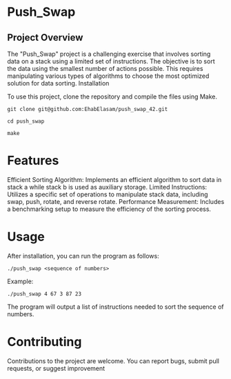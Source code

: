 # Push_Swap
## Project Overview

The "Push_Swap" project is a challenging exercise that involves sorting data on a stack using a limited set of instructions. The objective is to sort the data using the smallest number of actions possible. This requires manipulating various types of algorithms to choose the most optimized solution for data sorting.
Installation

To use this project, clone the repository and compile the files using Make.

    git clone git@github.com:EhabElasam/push_swap_42.git
    
    cd push_swap
    
    make

# Features

Efficient Sorting Algorithm: Implements an efficient algorithm to sort data in stack a while stack b is used as auxiliary storage.
Limited Instructions: Utilizes a specific set of operations to manipulate stack data, including swap, push, rotate, and reverse rotate.
Performance Measurement: Includes a benchmarking setup to measure the efficiency of the sorting process.

# Usage

After installation, you can run the program as follows:

    ./push_swap <sequence of numbers>

Example:

    ./push_swap 4 67 3 87 23

The program will output a list of instructions needed to sort the sequence of numbers.

# Contributing

Contributions to the project are welcome. You can report bugs, submit pull requests, or suggest improvement
